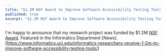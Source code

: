 ```yaml
---
title: "$1.2M NSF Award to Improve Software Accessibility Testing Tools"
published: true
excerpt: "$1.2M NSF Award to Improve Software Accessibility Testing Tools"
---
```


I'm happy to announce that my research project was funded by $1.2M [NSF Award](https://www.nsf.gov/awardsearch/showAward?AWD_ID=2211790&HistoricalAwards=false). Featured in the Informatics Department [News]. (https://www.informatics.uci.edu/informatics-researchers-receive-1-2m-to-improve-software-accessibility-testing-tools/) 
